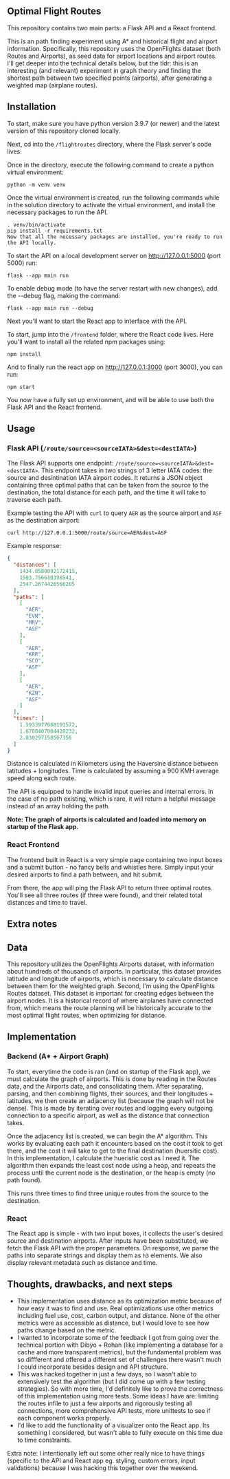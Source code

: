 ## Optimal Flight Routes



This repository contains two main parts: a Flask API and a React frontend.

This is an path finding experiment using A* and historical flight and airport information. Specifically, this repository uses the OpenFlights dataset (both Routes and Airports), as seed data for airport locations and airport routes. I'll get deeper into the technical details below, but the tldr: this is an interesting (and relevant) experiment in graph theory and finding the shortest path between two specified points (airports), after generating a weighted map (airplane routes). 


## Installation
To start, make sure you have python version 3.9.7 (or newer) and the latest version of this repository cloned locally. 

Next, cd into the `/flightroutes` directory, where the Flask server's code lives:

Once in the directory, execute the following command to create a python virtual environment:

`python -m venv venv`

Once the virtual environment is created, run the following commands while in the solution directory to activate the virtual environment, and install the necessary packages to run the API.
```
. venv/bin/activate
pip install -r requirements.txt
Now that all the necessary packages are installed, you're ready to run the API locally.
```
To start the API on a local development server on http://127.0.0.1:5000 (port 5000) run:

`flask --app main run`

To enable debug mode (to have the server restart with new changes), add the --debug flag, making the command:

`flask --app main run --debug`


Next you'll want to start the React app to interface with the API.

To start, jump into the `/frontend` folder, where the React code lives. Here you'll want to install all the related npm packages using:

`npm install`

And to finally run the react app on http://127.0.0.1:3000 (port 3000), you can run:

`npm start`


You now have a fully set up environment, and will be able to use both the Flask API and the React frontend.


## Usage

### Flask API (`/route/source=<sourceIATA>&dest=<destIATA>`)

The Flask API supports one endpoint: `/route/source=<sourceIATA>&dest=<destIATA>`. This endpoint takes in two strings of 3 letter IATA codes: the source and desintination IATA airport codes. It returns a JSON object containing three optimal paths that can be taken from the source to the destination, the total distance for each path, and the time it will take to traverse each path.

Example testing the API with `curl` to query `AER` as the source airport and `ASF` as the destination airport:

`curl http://127.0.0.1:5000/route/source=AER&dest=ASF`

Example response:

```json
{
  "distances": [
    1434.0580092172415,
    1503.756630398541,
    2547.2674426566205
  ],
  "paths": [
    [
      "AER",
      "EVN",
      "MRV",
      "ASF"
    ],
    [
      "AER",
      "KRR",
      "SCO",
      "ASF"
    ],
    [
      "AER",
      "KZN",
      "ASF"
    ]
  ],
  "times": [
    1.5933977880191572,
    1.6708407004428232,
    2.830297158507356
  ]
}
```

Distance is calculated in Kilometers using the Haversine distance between latitudes + longitudes. Time is calculated by assuming a 900 KMH average speed along each route.

The API is equipped to handle invalid input queries and internal errors. In the case of no path existing, which is rare, it will return a helpful message instead of an array holding the path.

<b>Note: The graph of airports is calculated and loaded into memory on startup of the Flask app. </b>


### React Frontend
The frontend built in React is a very simple page containing two input boxes and a submit button - no fancy bells and whistles here. Simply input your desired airports to find a path between, and hit submit.

From there, the app will ping the Flask API to return three optimal routes. You'll see all three routes (if three were found), and their related total distances and time to travel.


## Extra notes

## Data
This repository utilizes the OpenFlights Airports dataset, with information about hundreds of thousands of airports. In particular, this dataset provides latitude and longitude of airports, which is necessary to calculate distance between them for the weighted graph. Second, I'm using the OpenFlights Routes dataset. This dataset is important for creating edges between the airport nodes. It is a historical record of where airplanes have connected from, which means the route planning will be historically accurate to the most optimal flight routes, when optimizing for distance.


## Implementation

### Backend (A* + Airport Graph)
To start, everytime the code is ran (and on startup of the Flask app), we must calculate the graph of airports. This is done by reading in the Routes data, and the Airports data, and consolidating them. After separating, parsing, and then combining flights, their sources, and their longitudes + latitudes, we then create an adjacency list (because the graph will not be dense). This is made by iterating over routes and logging every outgoing connection to a specific airport, as well as the distance that connection takes.

Once the adjacency list is created, we can begin the A* algorithm. This works by evaluating each path it encounters based on the cost it took to get there, and the cost it will take to get to the final destination (huersitic cost). In this implementation, I calculate the hueristic cost as I need it. The algorithm then expands the least cost node using a heap, and repeats the process until the current node is the destination, or the heap is empty (no path found). 

This runs three times to find three unique routes from the source to the destination.

### React
The React app is simple - with two input boxes, it collects the user's desired source and destination airports. After inputs have been substituted, we fetch the Flask API with the proper parameters. On response, we parse the paths into separate strings and display them as `h3` elements. We also display relevant metadata such as distance and time.


## Thoughts, drawbacks, and next steps
- This implementation uses distance as its optimization metric because of how easy it was to find and use. Real optimizations use other metrics including fuel use, cost, carbon output, and distance. None of the other metrics were as accessible as distance, but I would love to see how paths change based on the metric.
- I wanted to incorporate some of the feedback I got from going over the technical portion with Dibyo + Rohan (like implementing a database for a cache and more transparent metrics), but the fundamental problem was so diffferent and offered a different set of challenges there wasn't much I could incorporate besides design and API structure.
- This was hacked together in just a few days, so I wasn't able to extensively test the algorithm (but I did come up with a few testing strategies). So with more time, I'd definitely like to prove the correctness of this implementation using more tests. Some ideas I have are: limiting the routes infile to just a few airports and rigorously testing all connections, more comprehensive API tests, more unittests to see if each component works properly.
- I'd like to add the functionality of a visualizer onto the React app. Its something I considered, but wasn't able to fully execute on this time due to time constraints. 


Extra note: I intentionally left out some other really nice to have things (specific to the API and React app eg. styling, custom errors, input validations) because I was hacking this together over the weekend.
